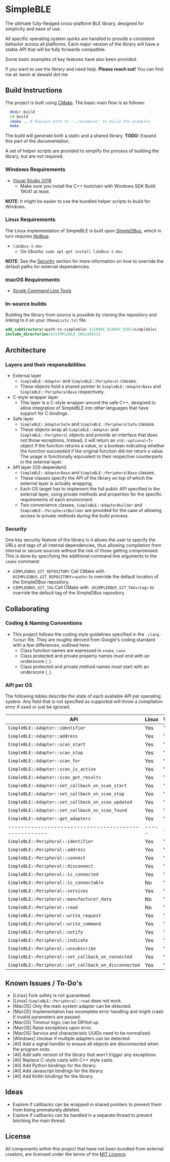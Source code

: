 # SimpleBLE

The ultimate fully-fledged cross-platform BLE library, designed for simplicity
and ease of use.

All specific operating system quirks are handled to provide a consistent behavior
across all platforms. Each major version of the library will have a stable API
that will be fully forwards compatible.

Some basic examples of key features have also been provided.

If you want to use the library and need help. **Please reach out!**
You can find me at: kevin at dewald dot me

## Build Instructions
The project is built using [CMake](http://cmake.org/). The basic main flow is as follows:

```bash
  mkdir build
  cd build
  cmake .. # Replace path to '../examples' to build the examples
  make
```

The build will generate both a static and a shared library.
**TODO:** Expand this part of the documentation.

A set of helper scripts are provided to simplify the process of building the
library, but are not required.

### Windows Requirements
- [Visual Studio 2019](https://visualstudio.microsoft.com/)
  - Make sure you install the C++ toolchain with Windows SDK Build 19041 at least.

**NOTE**: It might be easier to use the bundled helper scripts to build for Windows.

### Linux Requirements
The Linux implementation of SimpleBLE is built upon [SimpleDBus](https://github.com/kdewald/SimpleDBus),
which in turn requires [libdbus](https://dbus.freedesktop.org/doc/dbus-c/latest/).
- `libdbus-1-dev`
  - On Ubuntu: `sudo apt-get install libdbus-1-dev`

**NOTE**: See the [Security](#security) section for more information on how to
override the default paths for external dependencies.

### macOS Requirements
- [Xcode Command Line Tools](https://developer.apple.com/xcode/)

### In-source builds
Building the library from source is possible by cloning the repository and linking
to it on your `CMakeLists.txt` file.

```cmake
add_subdirectory(<path-to-simpleble> ${CMAKE_BINARY_DIR}/simpleble)
include_directories(${SIMPLEBLE_INCLUDES})
```

## Architecture

### Layers and their responsibilities
- External layer
    - `SimpleBLE::Adapter` and `SimpleBLE::Peripheral` classes.
    - These objects hold a shared pointer to `SimpleBLE::AdapterBase` 
      and `SimpleBLE::PeripheralBase` respectively.
- C-style wrapper layer
    - This layer is a C-style wrapper around the safe C++, designed
      to allow integration of SimpleBLE into other languages that
      have support for C bindings.
- Safe layer
    - `SimpleBLE::AdapterSafe` and `SimpleBLE::PeripheralSafe` classes.
    - These objects wrap all `SimpleBLE::Adapter` and `SimpleBLE::Peripheral`
      objects and provide an interface that does not throw exceptions.
      Instead, it will return an `std::optional<T>` object if the function
      returns a value, or a boolean indicating whether the function succeeded
      if the original function did not return a value. The usage is functionally
      equivalent to their respective counterparts in the external layer.
- API layer (OS-dependent)
    - `SimpleBLE::AdapterBase` and `SimpleBLE::PeripheralBase` classes.
    - These classes specify the API of the library on top of which
      the external layer is actually wrapping.
    - Each OS target has to implement the full public API specified in
      the external layer, using private methods and properties for 
      the specific requirements of each environment.
    - Two convenience classes, `SimpleBLE::AdapterBuilder` and
      `SimpleBLE::PeripheralBuilder` are provided for the case of
      allowing access to private methods during the build process.

### Security

One key security feature of the library is it allows the user to specify
the URLs and tags of all internal dependencies, thus allowing compilation
from internal or secure sources without the risk of those getting compromised.
This is done by specifying the additional command line arguments to
the `cmake` command:

- `SIMPLEDBUS_GIT_REPOSITORY`
  Call CMake with `-DSIMPLEDBUS_GIT_REPOSITORY=<path>` to override the
  default location of the SimpleDBus repository.
- `SIMPLEDBUS_GIT_TAG`
  Call CMake with `-DSIMPLEDBUS_GIT_TAG=<tag>` to override the default
  tag of the SimpleDBus repository.

## Collaborating

### Coding & Naming Conventions
- This project follows the coding style guidelines specified in the `.clang-format` file.
  They are roughly derived from Google's coding standard with a few differences, outlined
  here:
    - Class function names are expressed in `snake_case`.
    - Class protected and private property names must end with an underscore (`_`).
    - Class protected and private method names must start with an underscore (`_`).

### API per OS

The following tables describe the state of each available API per operating system.
Any field that is not specified as supported will throw a compilation error if used
or just be ignored.

| API                                                  | Linux | Windows | MacOS |
| ---------------------------------------------------- | ----- | ------- | ----- |
| `SimpleBLE::Adapter::identifier`                     | Yes   | Yes     | Yes   |
| `SimpleBLE::Adapter::address`                        | Yes   | Yes     | Yes   |
| `SimpleBLE::Adapter::scan_start`                     | Yes   | Yes     | Yes   |
| `SimpleBLE::Adapter::scan_stop`                      | Yes   | Yes     | Yes   |
| `SimpleBLE::Adapter::scan_for`                       | Yes   | Yes     | Yes   |
| `SimpleBLE::Adapter::scan_is_active`                 | Yes   | Yes     | Yes   |
| `SimpleBLE::Adapter::scan_get_results`               | Yes   | Yes     | Yes   |
| `SimpleBLE::Adapter::set_callback_on_scan_start`     | Yes   | Yes     | Yes   |
| `SimpleBLE::Adapter::set_callback_on_scan_stop`      | Yes   | Yes     | Yes   |
| `SimpleBLE::Adapter::set_callback_on_scan_updated`   | Yes   | Yes     | Yes   |
| `SimpleBLE::Adapter::set_callback_on_scan_found`     | Yes   | Yes     | Yes   |
| `SimpleBLE::Adapter::get_adapters`                   | Yes   | Yes     | Yes   |
| ---------------------------------------------------- | ----- | ------- | ----- |
| `SimpleBLE::Peripheral::identifier`                  | Yes   | Yes     | Yes   |
| `SimpleBLE::Peripheral::address`                     | Yes   | Yes     | Yes   |
| `SimpleBLE::Peripheral::connect`                     | Yes   | Yes     | Yes   |
| `SimpleBLE::Peripheral::disconnect`                  | Yes   | Yes     | Yes   |
| `SimpleBLE::Peripheral::is_connected`                | Yes   | Yes     | Yes   |
| `SimpleBLE::Peripheral::is_connectable`              | No    | Yes     | Yes   |
| `SimpleBLE::Peripheral::services`                    | Yes   | Yes     | Yes   |
| `SimpleBLE::Peripheral::manufacturer_data`           | No    | Yes     | Yes   |
| `SimpleBLE::Peripheral::read`                        | No    | Yes     | Yes   |
| `SimpleBLE::Peripheral::write_request`               | Yes   | Yes     | Yes   |
| `SimpleBLE::Peripheral::write_command`               | Yes   | Yes     | Yes   |
| `SimpleBLE::Peripheral::notify`                      | Yes   | Yes     | Yes   |
| `SimpleBLE::Peripheral::indicate`                    | Yes   | Yes     | Yes   |
| `SimpleBLE::Peripheral::unsubscribe`                 | Yes   | Yes     | Yes   |
| `SimpleBLE::Peripheral::set_callback_on_connected`   | Yes   | Yes     | Yes   |
| `SimpleBLE::Peripheral::set_callback_on_disconnected`| Yes   | Yes     | Yes   |

## Known Issues / To-Do's
- [Linux] Fork safety is not guaranteed.
- [Linux] `SimpleBLE::Peripheral::read` does not work.
- [MacOS] Only the main system adapter can be detected.
- [MacOS] Implementation has incomplete error handling and might crash if invalid parameters are passed.
- [MacOS] Timeout logic can be DRYed up.
- [MacOS] Raise exceptions upon error.
- [MacOS] Service and characteristic UUIDs need to be normalized.
- [Windows] Unclear if multiple adapters can be detected.
- [All] Add a signal handler to ensure all objects are disconnected when the program exits.
- [All] Add safe version of the library that won't trigger any exceptions.
- [All] Replace C-style casts with C++ style casts.
- [All] Add Python bindings for the library.
- [All] Add Javascript bindings for the library.
- [All] Add Kotlin bindings for the library.

## Ideas
- Explore if callbacks can be wrapped in shared pointers to prevent them from being prematurely deleted.
- Explore if callbacks can be handled in a separate thread to prevent blocking the main thread.

## License
All components within this project that have not been bundled from external creators, are licensed under the terms of the [MIT Licence](LICENCE.md).
